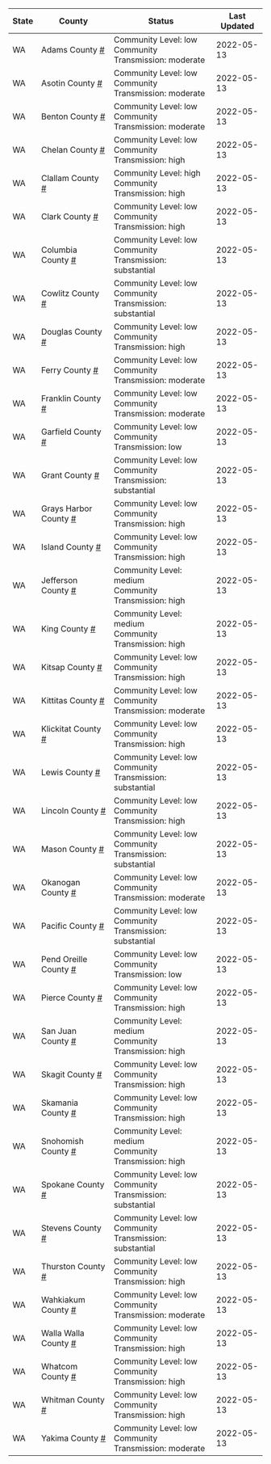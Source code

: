 State | County | Status | Last Updated
--- | --- | --- | --- 
WA | Adams County <a href="#adams_county">#</a> | <a name="adams_county"></a>Community Level: low<br/>Community Transmission: moderate | 2022-05-13
WA | Asotin County <a href="#asotin_county">#</a> | <a name="asotin_county"></a>Community Level: low<br/>Community Transmission: moderate | 2022-05-13
WA | Benton County <a href="#benton_county">#</a> | <a name="benton_county"></a>Community Level: low<br/>Community Transmission: moderate | 2022-05-13
WA | Chelan County <a href="#chelan_county">#</a> | <a name="chelan_county"></a>Community Level: low<br/>Community Transmission: high | 2022-05-13
WA | Clallam County <a href="#clallam_county">#</a> | <a name="clallam_county"></a>Community Level: high<br/>Community Transmission: high | 2022-05-13
WA | Clark County <a href="#clark_county">#</a> | <a name="clark_county"></a>Community Level: low<br/>Community Transmission: high | 2022-05-13
WA | Columbia County <a href="#columbia_county">#</a> | <a name="columbia_county"></a>Community Level: low<br/>Community Transmission: substantial | 2022-05-13
WA | Cowlitz County <a href="#cowlitz_county">#</a> | <a name="cowlitz_county"></a>Community Level: low<br/>Community Transmission: substantial | 2022-05-13
WA | Douglas County <a href="#douglas_county">#</a> | <a name="douglas_county"></a>Community Level: low<br/>Community Transmission: high | 2022-05-13
WA | Ferry County <a href="#ferry_county">#</a> | <a name="ferry_county"></a>Community Level: low<br/>Community Transmission: moderate | 2022-05-13
WA | Franklin County <a href="#franklin_county">#</a> | <a name="franklin_county"></a>Community Level: low<br/>Community Transmission: moderate | 2022-05-13
WA | Garfield County <a href="#garfield_county">#</a> | <a name="garfield_county"></a>Community Level: low<br/>Community Transmission: low | 2022-05-13
WA | Grant County <a href="#grant_county">#</a> | <a name="grant_county"></a>Community Level: low<br/>Community Transmission: substantial | 2022-05-13
WA | Grays Harbor County <a href="#grays_harbor_county">#</a> | <a name="grays_harbor_county"></a>Community Level: low<br/>Community Transmission: high | 2022-05-13
WA | Island County <a href="#island_county">#</a> | <a name="island_county"></a>Community Level: low<br/>Community Transmission: high | 2022-05-13
WA | Jefferson County <a href="#jefferson_county">#</a> | <a name="jefferson_county"></a>Community Level: medium<br/>Community Transmission: high | 2022-05-13
WA | King County <a href="#king_county">#</a> | <a name="king_county"></a>Community Level: medium<br/>Community Transmission: high | 2022-05-13
WA | Kitsap County <a href="#kitsap_county">#</a> | <a name="kitsap_county"></a>Community Level: low<br/>Community Transmission: high | 2022-05-13
WA | Kittitas County <a href="#kittitas_county">#</a> | <a name="kittitas_county"></a>Community Level: low<br/>Community Transmission: moderate | 2022-05-13
WA | Klickitat County <a href="#klickitat_county">#</a> | <a name="klickitat_county"></a>Community Level: low<br/>Community Transmission: high | 2022-05-13
WA | Lewis County <a href="#lewis_county">#</a> | <a name="lewis_county"></a>Community Level: low<br/>Community Transmission: substantial | 2022-05-13
WA | Lincoln County <a href="#lincoln_county">#</a> | <a name="lincoln_county"></a>Community Level: low<br/>Community Transmission: high | 2022-05-13
WA | Mason County <a href="#mason_county">#</a> | <a name="mason_county"></a>Community Level: low<br/>Community Transmission: substantial | 2022-05-13
WA | Okanogan County <a href="#okanogan_county">#</a> | <a name="okanogan_county"></a>Community Level: low<br/>Community Transmission: moderate | 2022-05-13
WA | Pacific County <a href="#pacific_county">#</a> | <a name="pacific_county"></a>Community Level: low<br/>Community Transmission: substantial | 2022-05-13
WA | Pend Oreille County <a href="#pend_oreille_county">#</a> | <a name="pend_oreille_county"></a>Community Level: low<br/>Community Transmission: low | 2022-05-13
WA | Pierce County <a href="#pierce_county">#</a> | <a name="pierce_county"></a>Community Level: low<br/>Community Transmission: high | 2022-05-13
WA | San Juan County <a href="#san_juan_county">#</a> | <a name="san_juan_county"></a>Community Level: medium<br/>Community Transmission: high | 2022-05-13
WA | Skagit County <a href="#skagit_county">#</a> | <a name="skagit_county"></a>Community Level: low<br/>Community Transmission: high | 2022-05-13
WA | Skamania County <a href="#skamania_county">#</a> | <a name="skamania_county"></a>Community Level: low<br/>Community Transmission: high | 2022-05-13
WA | Snohomish County <a href="#snohomish_county">#</a> | <a name="snohomish_county"></a>Community Level: medium<br/>Community Transmission: high | 2022-05-13
WA | Spokane County <a href="#spokane_county">#</a> | <a name="spokane_county"></a>Community Level: low<br/>Community Transmission: substantial | 2022-05-13
WA | Stevens County <a href="#stevens_county">#</a> | <a name="stevens_county"></a>Community Level: low<br/>Community Transmission: substantial | 2022-05-13
WA | Thurston County <a href="#thurston_county">#</a> | <a name="thurston_county"></a>Community Level: low<br/>Community Transmission: high | 2022-05-13
WA | Wahkiakum County <a href="#wahkiakum_county">#</a> | <a name="wahkiakum_county"></a>Community Level: low<br/>Community Transmission: moderate | 2022-05-13
WA | Walla Walla County <a href="#walla_walla_county">#</a> | <a name="walla_walla_county"></a>Community Level: low<br/>Community Transmission: high | 2022-05-13
WA | Whatcom County <a href="#whatcom_county">#</a> | <a name="whatcom_county"></a>Community Level: low<br/>Community Transmission: high | 2022-05-13
WA | Whitman County <a href="#whitman_county">#</a> | <a name="whitman_county"></a>Community Level: low<br/>Community Transmission: high | 2022-05-13
WA | Yakima County <a href="#yakima_county">#</a> | <a name="yakima_county"></a>Community Level: low<br/>Community Transmission: moderate | 2022-05-13
